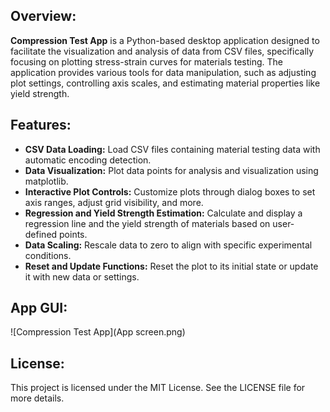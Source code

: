 ## Overview:
**Compression Test App** is a Python-based desktop application designed to facilitate the visualization and analysis of data from CSV files, specifically focusing on plotting stress-strain curves for materials testing. The application provides various tools for data manipulation, such as adjusting plot settings, controlling axis scales, and estimating material properties like yield strength.

## Features:
- **CSV Data Loading:** Load CSV files containing material testing data with automatic encoding detection.
- **Data Visualization:** Plot data points for analysis and visualization using matplotlib.
- **Interactive Plot Controls:** Customize plots through dialog boxes to set axis ranges, adjust grid visibility, and more.
- **Regression and Yield Strength Estimation:** Calculate and display a regression line and the yield strength of materials based on user-defined points.
- **Data Scaling:** Rescale data to zero to align with specific experimental conditions.
- **Reset and Update Functions:** Reset the plot to its initial state or update it with new data or settings.

## App GUI:
![Compression Test App](App screen.png)


## License:
This project is licensed under the MIT License. See the LICENSE file for more details.